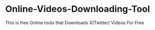 # Online-Videos-Downloading-Tool
This is free Online tools that Downloads X(Twitter) Videos For Free
